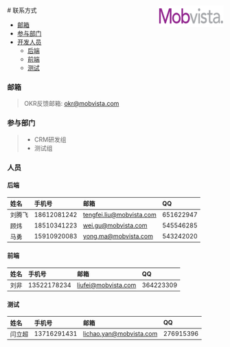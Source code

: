 <img src=../img/logo_mobvista.png align="right" height=50 width=150/>
# 联系方式

* [邮箱](#邮箱)
* [参与部门](#参与部门)
* [开发人员](#人员)
    * [后端](#后端)
    * [前端](#前端)
    * [测试](#测试)


### 邮箱

> OKR反馈邮箱: <okr@mobvista.com>

### 参与部门

> - CRM研发组
> - 测试组

### 人员

####  后端

| 姓名   | 手机号       | 邮箱                        | QQ        |
|:------|:------------|:---------------------------|:----------|
| 刘腾飞 | 18612081242 | <tengfei.liu@mobvista.com> | 651622947 |
| 顾炜   | 18510341223 | <wei.gu@mobvista.com>      | 545546285 |
| 马勇   | 15910920083  | <yong.ma@mobvista.com>      | 543242020 |


#### 前端

| 姓名 |手机号        | 邮箱                   | QQ        |
|:----|:------------|:----------------------|:----------|
| 刘非 | 13522178234 | <liufei@mobvista.com> | 364223309 |

#### 测试

| 姓名   | 手机号     | 邮箱                       | QQ        |
|:------|:----------|:--------------------------|:----------|
| 闫立超 |13716291431| <lichao.yan@mobvista.com> | 276915396 |






